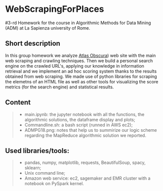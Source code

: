 # WebScrapingForPlaces
#3-rd Homework for the course in Algorithmic Methods for Data Mining (ADM) at La Sapienza university of Rome.

## Short description 
In this group homework we analyze [Atlas Obscura](https://www.atlasobscura.com/)) web site with the main web scraping and crawling techniques.
Then we build a personal search engine on the crawled URL's, applying our knowledge in information retrieval and we implement an ad hoc scoring system thanks to the results obtained from web scraping. We made use of python libraries for scraping the elemetns of an HTML file as well as other tools for visualizing the score metrics
(for the search engine) and statistical results.

## Content

>- main.ipynb: the jupyter notebook with all the functions, the algorithmic solutions, the dataframe display and plots;
>- Commandline.sh: a bash script (runned in AWS ec2);
>- ADMPG18.png: notes that help us to summirize our logic scheme regarding the MapReduce algorithmic solution we reported.

## Used libraries/tools:
>- pandas, numpy, matplotlib, requests, BeautifulSoup, spacy, sklearn;
>- Unix command line;
>- Amazon web service: ec2, sagemaker and EMR cluster with a notebook on PySpark kernel.
